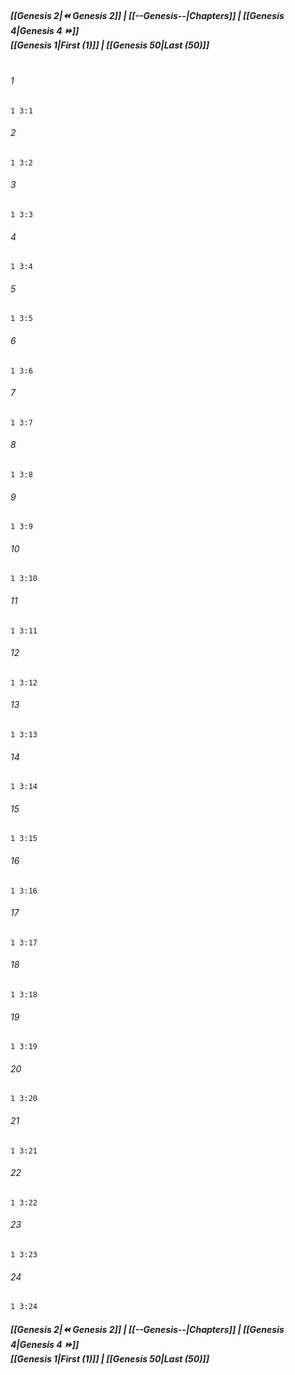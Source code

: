
##### **[[Genesis 2|⏪ Genesis 2]] | [[--Genesis--|Chapters]] | [[Genesis 4|Genesis 4 ⏩]]**<br>**[[Genesis 1|First (1)]] | [[Genesis 50|Last (50)]]**<br><br>

###### 1
``` verse
1 3:1
```
###### 2
``` verse
1 3:2
```
###### 3
``` verse
1 3:3
```
###### 4
``` verse
1 3:4
```
###### 5
``` verse
1 3:5
```
###### 6
``` verse
1 3:6
```
###### 7
``` verse
1 3:7
```
###### 8
``` verse
1 3:8
```
###### 9
``` verse
1 3:9
```
###### 10
``` verse
1 3:10
```
###### 11
``` verse
1 3:11
```
###### 12
``` verse
1 3:12
```
###### 13
``` verse
1 3:13
```
###### 14
``` verse
1 3:14
```
###### 15
``` verse
1 3:15
```
###### 16
``` verse
1 3:16
```
###### 17
``` verse
1 3:17
```
###### 18
``` verse
1 3:18
```
###### 19
``` verse
1 3:19
```
###### 20
``` verse
1 3:20
```
###### 21
``` verse
1 3:21
```
###### 22
``` verse
1 3:22
```
###### 23
``` verse
1 3:23
```
###### 24
``` verse
1 3:24
```

##### **[[Genesis 2|⏪ Genesis 2]] | [[--Genesis--|Chapters]] | [[Genesis 4|Genesis 4 ⏩]]**<br>**[[Genesis 1|First (1)]] | [[Genesis 50|Last (50)]]**
